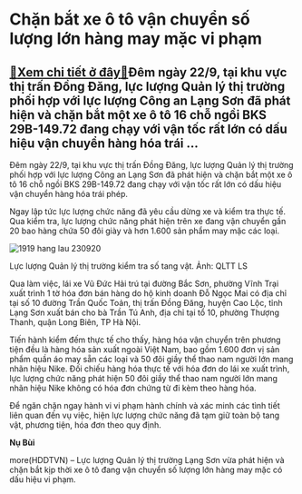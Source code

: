 Chặn bắt xe ô tô vận chuyển số lượng lớn hàng may mặc vi phạm
=============================================================

[:gift:Xem chi tiết ở đây:gift:](https://hddtvn.com/chan-bat-xe-o-to-van-chuyen-so-luong-lon-hang-may-mac-vi-pham/)Đêm ngày 22/9, tại khu vực thị trấn Đồng Đăng, lực lượng Quản lý thị trường phối hợp với lực lượng Công an Lạng Sơn đã phát hiện và chặn bắt một xe ô tô 16 chỗ ngồi BKS 29B-149.72 đang chạy với vận tốc rất lớn có dấu hiệu vận chuyển hàng hóa trái …
--------------------------------------------------------------------------------------------------------------------------------------------------------------------------------------------------------------------------------------------------------


Đêm ngày 22/9, tại khu vực thị trấn Đồng Đăng, lực lượng Quản lý thị trường phối hợp với lực lượng Công an Lạng Sơn đã phát hiện và chặn bắt một xe ô tô 16 chỗ ngồi BKS 29B-149.72 đang chạy với vận tốc rất lớn có dấu hiệu vận chuyển hàng hóa trái phép.


Ngay lập tức lực lượng chức năng đã yêu cầu dừng xe và kiểm tra thực tế. Qua kiểm tra, lực lượng chức năng phát hiện trên xe đang vận chuyển gần 20 bao hàng chứa 50 đôi giày và hơn 1.600 sản phẩm may mặc các loại.





![1919 hang lau 230920](https://hddtvn.com/wp-content/uploads/2021/01/1919_Hang_lau_-_230920.jpg "Chặn bắt xe ô tô vận chuyển số lượng lớn hàng may mặc vi phạm")


Lực lượng Quản lý thị trường kiểm tra số tang vật. Ảnh: QLTT LS



Qua làm việc, lái xe Vũ Đức Hải trú tại đường Bắc Sơn, phường Vĩnh Trại xuất trình 1 tờ hóa đơn bán hàng do hộ kinh doanh Đỗ Ngọc Mai có địa chỉ tại số 10 đường Trần Quốc Toản, thị trấn Đồng Đăng, huyện Cao Lộc, tỉnh Lạng Sơn xuất bán cho bà Trần Tú Anh, địa chỉ tại tổ 10, phường Thượng Thanh, quận Long Biên, TP Hà Nội.


Tiến hành kiểm đếm thực tế cho thấy, hàng hóa vận chuyển trên phương tiện đều là hàng hóa sản xuất ngoài Việt Nam, bao gồm 1.600 đơn vị sản phẩm quần áo may sẵn các loại và 50 đôi giầy thể thao nam người lớn mang nhãn hiệu Nike. Đối chiếu hàng hóa thực tế với hóa đơn do lái xe xuất trình, lực lượng chức năng phát hiện 50 đôi giầy thể thao nam người lớn mang nhãn hiệu Nike không có hóa đơn chứng từ đi kèm theo hàng hóa.


Để ngăn chặn ngay hành vi vi phạm hành chính và xác minh các tình tiết liên quan đến vụ việc, hiện lực lượng chức năng đã tạm giữ toàn bộ tang vật, phương tiện, hóa đơn theo quy định.




**Nụ Bùi**



more(HDDTVN) – Lực lượng Quản lý thị trường Lạng Sơn vừa phát hiện và chặn bắt kịp thời xe ô tô đang vận chuyển số lượng lớn hàng may mặc có dấu hiệu vi phạm.

